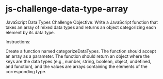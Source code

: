 # js-challenge-data-type-array

JavaScript Data Types Challenge
Objective:
Write a JavaScript function that takes an array of mixed data types and returns an object categorizing each element by its data type.

Instructions:

Create a function named categorizeDataTypes.
The function should accept an array as a parameter.
The function should return an object where the keys are the data types (e.g., number, string, boolean, object, undefined, and function), and the values are arrays containing the elements of the corresponding type.
